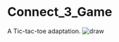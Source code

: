 # Connect_3_Game
A Tic-tac-toe adaptation.
![draw](https://github.com/toth2000/Connect_3_Game/Screenshot/Screenshot_1621708633.png)

